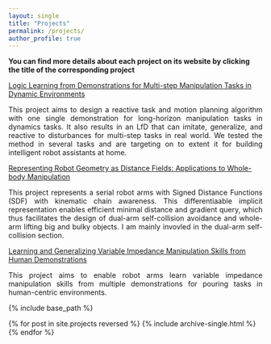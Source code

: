 ```yaml
---
layout: single
title: "Projects"
permalink: /projects/
author_profile: true
---
```

**You can find more details about each project on its website by clicking the title of the corresponding project**

[Logic Learning from Demonstrations for Multi-step Manipulation Tasks in Dynamic Environments](https://sites.google.com/view/logic-lfd/)

<div style="text-align:justify;">
This project aims to design a reactive task and motion planning algorithm with one single demonstration for long-horizon manipulation tasks in dynamics tasks. It also results in an LfD that can imitate, generalize, and reactive to disturbances for multi-step tasks in real world. We tested the method in several tasks and are targeting on to extent it for building intelligent robot assistants at home.
</div>

[Representing Robot Geometry as Distance Fields: Applications to Whole-body Manipulation](https://sites.google.com/view/lrdf)

<div style="text-align:justify;">
This project represents a serial robot arms with Signed Distance Functions (SDF) with kinematic chain awareness. This differentiaable implicit representation enables efficient minimal distance and gradient query, which thus facilitates the design of dual-arm self-collision avoidance and whole-arm lifting big and bulky objects. I am mainly invovled in the dual-arm self-collision section.
</div>

[Learning and Generalizing Variable Impedance Manipulation Skills from Human Demonstrations](../_projects/projects-3.md)
<div style="text-align:justify;">
This project aims to enable robot arms learn variable impedance manipulation skills from multiple demonstrations for pouring tasks in human-centric environments.
</div>

<!-- load other projects in _projects at the end -->
{% include base_path %}

{% for post in site.projects reversed %}
  {% include archive-single.html %}
{% endfor %}